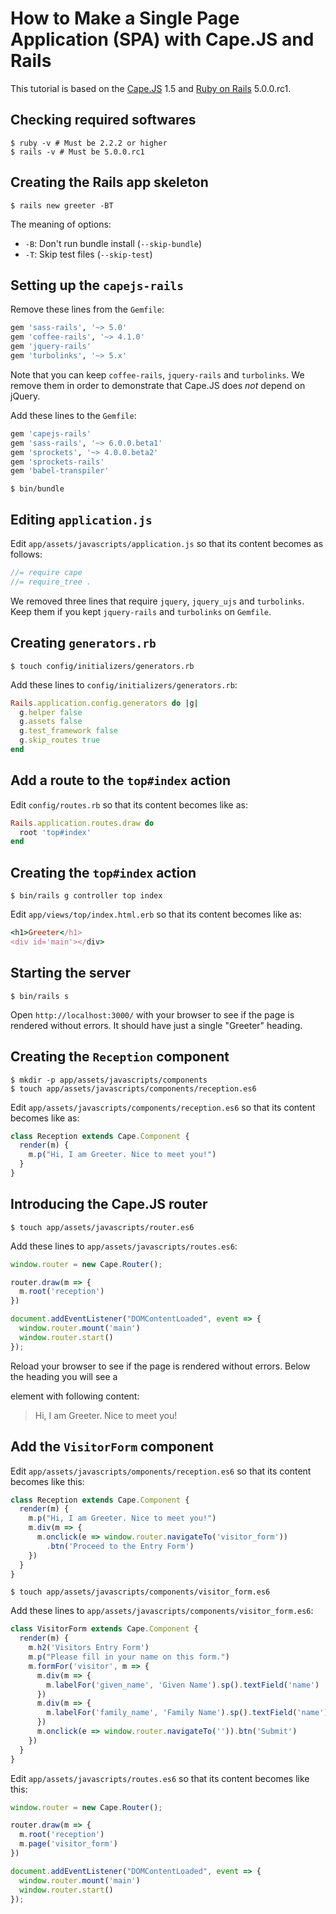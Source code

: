 # How to Make a Single Page Application (SPA) with Cape.JS and Rails

This tutorial is based on the [Cape.JS](https://github.com/oiax/capejs) 1.5 and [Ruby on Rails](https://github.com/rails/rails) 5.0.0.rc1.

## Checking required softwares

```text
$ ruby -v # Must be 2.2.2 or higher
$ rails -v # Must be 5.0.0.rc1
```

## Creating the Rails app skeleton

```text
$ rails new greeter -BT
```

The meaning of options:

* `-B`: Don't run bundle install (`--skip-bundle`)
* `-T`: Skip test files (`--skip-test`)

## Setting up the `capejs-rails`

Remove these lines from the `Gemfile`:

```ruby
gem 'sass-rails', '~> 5.0'
gem 'coffee-rails', '~> 4.1.0'
gem 'jquery-rails'
gem 'turbolinks', '~> 5.x'
```

Note that you can keep `coffee-rails`, `jquery-rails` and `turbolinks`.
We remove them in order to demonstrate that Cape.JS does _not_ depend on jQuery.

Add these lines to the `Gemfile`:

```ruby
gem 'capejs-rails'
gem 'sass-rails', '~> 6.0.0.beta1'
gem 'sprockets', '~> 4.0.0.beta2'
gem 'sprockets-rails'
gem 'babel-transpiler'
```

```text
$ bin/bundle
```

## Editing `application.js`

Edit `app/assets/javascripts/application.js` so that its content becomes as follows:

```javascript
//= require cape
//= require_tree .
```

We removed three lines that require `jquery`, `jquery_ujs` and `turbolinks`.
Keep them if you kept `jquery-rails` and `turbolinks` on `Gemfile`.

## Creating `generators.rb`

```text
$ touch config/initializers/generators.rb
```

Add these lines to `config/initializers/generators.rb`:

```ruby
Rails.application.config.generators do |g|
  g.helper false
  g.assets false
  g.test_framework false
  g.skip_routes true
end
```

## Add a route to the `top#index` action

Edit `config/routes.rb` so that its content becomes like as:

```ruby
Rails.application.routes.draw do
  root 'top#index'
end
```

## Creating the `top#index` action

```text
$ bin/rails g controller top index
```

Edit `app/views/top/index.html.erb` so that its content becomes like as:

```ruby
<h1>Greeter</h1>
<div id='main'></div>
```

## Starting the server

```text
$ bin/rails s
```

Open `http://localhost:3000/` with your browser to see if the page is rendered without errors.
It should have just a single "Greeter" heading.

## Creating the `Reception` component

```text
$ mkdir -p app/assets/javascripts/components
$ touch app/assets/javascripts/components/reception.es6
```

Edit `app/assets/javascripts/components/reception.es6` so that its content becomes like as:

```javascript
class Reception extends Cape.Component {
  render(m) {
    m.p("Hi, I am Greeter. Nice to meet you!")
  }
}
```

## Introducing the Cape.JS router

```text
$ touch app/assets/javascripts/router.es6
```

Add these lines to `app/assets/javascripts/routes.es6`:

```javascript
window.router = new Cape.Router();

router.draw(m => {
  m.root('reception')
})

document.addEventListener("DOMContentLoaded", event => {
  window.router.mount('main')
  window.router.start()
});
```

Reload your browser to see if the page is rendered without errors. Below the heading you will see a <p> element with following content:

> Hi, I am Greeter. Nice to meet you!

## Add the `VisitorForm` component


Edit `app/assets/javascripts/omponents/reception.es6` so that its content becomes like this:

```javascript
class Reception extends Cape.Component {
  render(m) {
    m.p("Hi, I am Greeter. Nice to meet you!")
    m.div(m => {
      m.onclick(e => window.router.navigateTo('visitor_form'))
        .btn('Proceed to the Entry Form')
    })
  }
}
```

```text
$ touch app/assets/javascripts/components/visitor_form.es6
```

Add these lines to `app/assets/javascripts/components/visitor_form.es6`:

```javascript
class VisitorForm extends Cape.Component {
  render(m) {
    m.h2('Visitors Entry Form')
    m.p("Please fill in your name on this form.")
    m.formFor('visitor', m => {
      m.div(m => {
        m.labelFor('given_name', 'Given Name').sp().textField('name')
      })
      m.div(m => {
        m.labelFor('family_name', 'Family Name').sp().textField('name')
      })
      m.onclick(e => window.router.navigateTo('')).btn('Submit')
    })
  }
}
```

Edit `app/assets/javascripts/routes.es6` so that its content becomes like this:

```javascript
window.router = new Cape.Router();

router.draw(m => {
  m.root('reception')
  m.page('visitor_form')
})

document.addEventListener("DOMContentLoaded", event => {
  window.router.mount('main')
  window.router.start()
});
```

